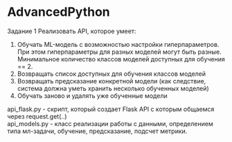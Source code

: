 # AdvancedPython
Задание 1
Реализовать API, которое умеет:
1. Обучать ML-модель с возможностью настройки
гиперпараметров. При этом гиперпараметры для разных
моделей могут быть разные. Минимальное количество классов
моделей доступных для обучения == 2.
2. Возвращать список доступных для обучения классов моделей
3. Возвращать предсказание конкретной модели (как следствие,
система должна уметь хранить несколько обученных моделей)
4. Обучать заново и удалять уже обученные модели

api_flask.py - скрипт, который создает Flask API с которым общаемся через request.get(..)
\
api_models.py - класс реализации работы с данными, определением типа мл-задачи, обучение, предсказание, подсчет метрики.
